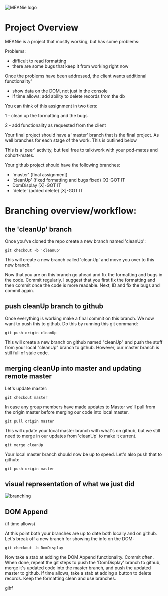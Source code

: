 ![MEANie logo](public/images/meanie_3.jpg)

Project Overview
================

MEANie is a project that mostly working, but has some problems:

Problems:
* difficult to read formatting
* there are some bugs that keep it from working right now

Once the problems have been addressed, the client wants additional functionality"

* show data on the DOM, not just in the console
* if time allows: add ability to delete records from the db

You can think of this assignment in two tiers:

1 - clean up the formatting and the bugs

2 - add functionality as requested from the client

Your final project should have a 'master' branch that is the final project. As well branches for each stage of the work. This is outlined below

This is a 'peer' activity, but feel free to talk/work with your pod-mates and cohort-mates.

Your github project should have the following branches:
* 'master' (final assignment)
* 'cleanUp' (fixed formatting and bugs fixed) [X]-GOT IT
* DomDisplay [X]-GOT IT
* 'delete' (added delete) [X]-GOT IT

Branching overview/workflow:
============================

the 'cleanUp' branch
------------------
Once you've cloned the repo create a new branch named 'cleanUp':

```
git checkout -b 'cleanup'
```

This will create a new branch called 'cleanUp' and move you over to this new branch.

Now that you are on this branch go ahead and fix the formatting and bugs in the code. Commit regularly. I suggest that you first fix the formatting and then commit once the code is more readable. Next, ID and fix the bugs and commit again.

push cleanUp branch to github
-----------------------------
Once everything is working make a final commit on this branch. We now want to push this to github. Do this by running this git command:

```
git push origin cleanUp
```

This will create a new branch on github named "cleanUp" and push the stuff from your local "cleanUp" branch to github. However, our master branch is still full of stale code.

merging cleanUp into master and updating remote master
------------------------------------------------------
Let's update master:

```
git checkout master
```

In case any group members have made updates to Master we'll pull from the origin master before merging our code into local master.

```
git pull origin master
```

This will update your local master branch with what's on github, but we still need to merge in our updates from 'cleanUp' to make it current.

```
git merge cleanUp
```
Your local master branch should now be up to speed. Let's also push that to github:

```
git push origin master
```

visual representation of what we just did
-----------------------------------------
![branching](images/branching_0.png)

DOM Append
----------
(if time allows)

At this point both your branches are up to date both locally and on github. Let's break off a new branch for showing the info on the DOM:

```
git checkout -b DomDisplay
```

Now take a stab at adding the DOM Append functionality. Commit often. When done, repeat the git steps to push the 'DomDisplay' branch to github, merge it's updated code into the master branch, and push the updated master to github.
If time allows, take a stab at adding a button to delete records. Keep the formatting clean and use branches.

glhf
